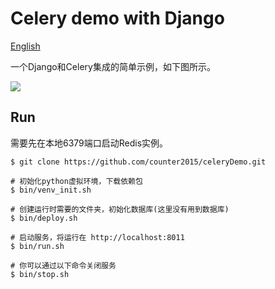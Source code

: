 # Celery demo with Django

[English](./README.md)

一个Django和Celery集成的简单示例，如下图所示。



![](https://counter2015.com/picture/celery.gif)


## Run

需要先在本地6379端口启动Redis实例。

```shell
$ git clone https://github.com/counter2015/celeryDemo.git

# 初始化python虚拟环境，下载依赖包
$ bin/venv_init.sh

# 创建运行时需要的文件夹，初始化数据库(这里没有用到数据库)
$ bin/deploy.sh

# 启动服务，将运行在 http://localhost:8011
$ bin/run.sh

# 你可以通过以下命令关闭服务
$ bin/stop.sh
```

